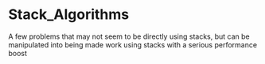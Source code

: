 # Stack_Algorithms

A few problems that may not seem to be directly using stacks, but can be manipulated into being made work using stacks with a serious performance boost
